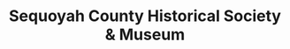 ---
layout: repo
title: "Sequoyah County Historical Society & Museum"
id: 25104
permalink: repos/25104/
---